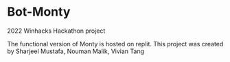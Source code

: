 # Bot-Monty
2022 Winhacks Hackathon project

The functional version of Monty is hosted on replit.
This project was created by Sharjeel Mustafa, Nouman Malik, Vivian Tang
